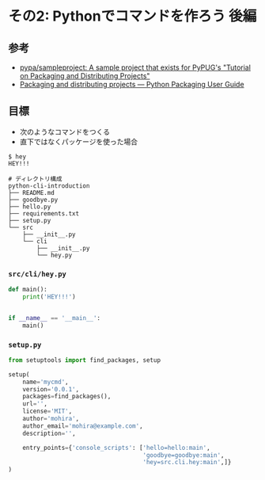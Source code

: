 # その2: Pythonでコマンドを作ろう 後編

## 参考

- [pypa/sampleproject: A sample project that exists for PyPUG's "Tutorial on Packaging and Distributing Projects"](https://github.com/pypa/sampleproject)
- [Packaging and distributing projects — Python Packaging User Guide](https://packaging.python.org/guides/distributing-packages-using-setuptools/#setup-py)

## 目標
- 次のようなコマンドをつくる
- 直下ではなくパッケージを使った場合

```
$ hey
HEY!!!
```

```
# ディレクトリ構成
python-cli-introduction
├── README.md
├── goodbye.py
├── hello.py
├── requirements.txt
├── setup.py
└── src
    ├── __init__.py
    └── cli
        ├── __init__.py
        └── hey.py
```

### `src/cli/hey.py`
```python
def main():
    print('HEY!!!')


if __name__ == '__main__':
    main()

```

### `setup.py` 
```python
from setuptools import find_packages, setup

setup(
    name='mycmd',
    version='0.0.1',
    packages=find_packages(),
    url='',
    license='MIT',
    author='mohira',
    author_email='mohira@example.com',
    description='',

    entry_points={'console_scripts': ['hello=hello:main',
                                      'goodbye=goodbye:main',
                                      'hey=src.cli.hey:main',]}
)
```
